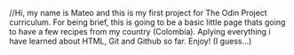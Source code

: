 //Hi, my name is Mateo and this is my first project for The Odin Project curriculum. For being brief, this is going to be a basic little page thats going to have a few recipes from my country (Colombia). Aplying everything i have learned about HTML, Git and Github so far. Enjoy! (I guess...)